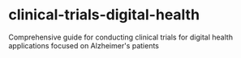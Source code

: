# clinical-trials-digital-health
Comprehensive guide for conducting clinical trials for digital health applications focused on Alzheimer's patients
